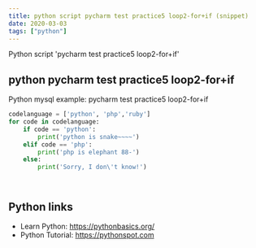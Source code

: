 ```yaml
---
title: python script pycharm test practice5 loop2-for+if (snippet)
date: 2020-03-03
tags: ["python"]
---
```

Python script 'pycharm test practice5 loop2-for+if'


## python pycharm test practice5 loop2-for+if

Python mysql example: pycharm test practice5 loop2-for+if

```python
codelanguage = ['python', 'php','ruby']
for code in codelanguage:
    if code == 'python':
        print('python is snake~~~~')
    elif code == 'php':
        print('php is elephant 88-')
    else:
        print('Sorry, I don\'t know!')




```

## Python links

- Learn Python: https://pythonbasics.org/
- Python Tutorial: https://pythonspot.com
